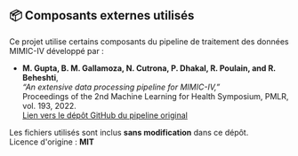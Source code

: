 ## 📦 Composants externes utilisés

Ce projet utilise certains composants du pipeline de traitement des données MIMIC-IV développé par :

- **M. Gupta, B. M. Gallamoza, N. Cutrona, P. Dhakal, R. Poulain, and R. Beheshti**,  
  *“An extensive data processing pipeline for MIMIC-IV,”*  
  Proceedings of the 2nd Machine Learning for Health Symposium, PMLR, vol. 193, 2022.  
  [Lien vers le dépôt GitHub du pipeline original](https://github.com/healthylaife/MIMIC-IV-Data-Pipeline)

Les fichiers utilisés sont inclus **sans modification** dans ce dépôt.  
Licence d'origine : **MIT**
